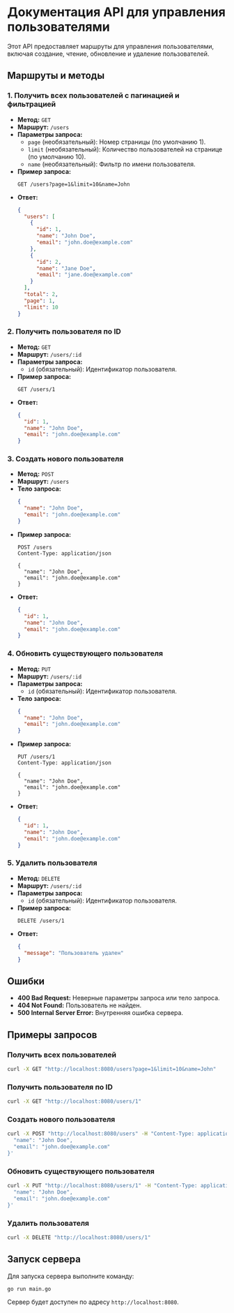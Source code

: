 # Документация API для управления пользователями

Этот API предоставляет маршруты для управления пользователями, включая создание, чтение, обновление и удаление пользователей.

## Маршруты и методы

### 1. Получить всех пользователей с пагинацией и фильтрацией

- **Метод:** `GET`
- **Маршрут:** `/users`
- **Параметры запроса:**
    - `page` (необязательный): Номер страницы (по умолчанию 1).
    - `limit` (необязательный): Количество пользователей на странице (по умолчанию 10).
    - `name` (необязательный): Фильтр по имени пользователя.
- **Пример запроса:**
  ```
  GET /users?page=1&limit=10&name=John
  ```
- **Ответ:**
  ```json
  {
    "users": [
      {
        "id": 1,
        "name": "John Doe",
        "email": "john.doe@example.com"
      },
      {
        "id": 2,
        "name": "Jane Doe",
        "email": "jane.doe@example.com"
      }
    ],
    "total": 2,
    "page": 1,
    "limit": 10
  }
  ```

### 2. Получить пользователя по ID

- **Метод:** `GET`
- **Маршрут:** `/users/:id`
- **Параметры запроса:**
    - `id` (обязательный): Идентификатор пользователя.
- **Пример запроса:**
  ```
  GET /users/1
  ```
- **Ответ:**
  ```json
  {
    "id": 1,
    "name": "John Doe",
    "email": "john.doe@example.com"
  }
  ```

### 3. Создать нового пользователя

- **Метод:** `POST`
- **Маршрут:** `/users`
- **Тело запроса:**
  ```json
  {
    "name": "John Doe",
    "email": "john.doe@example.com"
  }
  ```
- **Пример запроса:**
  ```
  POST /users
  Content-Type: application/json

  {
    "name": "John Doe",
    "email": "john.doe@example.com"
  }
  ```
- **Ответ:**
  ```json
  {
    "id": 1,
    "name": "John Doe",
    "email": "john.doe@example.com"
  }
  ```

### 4. Обновить существующего пользователя

- **Метод:** `PUT`
- **Маршрут:** `/users/:id`
- **Параметры запроса:**
    - `id` (обязательный): Идентификатор пользователя.
- **Тело запроса:**
  ```json
  {
    "name": "John Doe",
    "email": "john.doe@example.com"
  }
  ```
- **Пример запроса:**
  ```
  PUT /users/1
  Content-Type: application/json

  {
    "name": "John Doe",
    "email": "john.doe@example.com"
  }
  ```
- **Ответ:**
  ```json
  {
    "id": 1,
    "name": "John Doe",
    "email": "john.doe@example.com"
  }
  ```

### 5. Удалить пользователя

- **Метод:** `DELETE`
- **Маршрут:** `/users/:id`
- **Параметры запроса:**
    - `id` (обязательный): Идентификатор пользователя.
- **Пример запроса:**
  ```
  DELETE /users/1
  ```
- **Ответ:**
  ```json
  {
    "message": "Пользователь удален"
  }
  ```

## Ошибки

- **400 Bad Request:** Неверные параметры запроса или тело запроса.
- **404 Not Found:** Пользователь не найден.
- **500 Internal Server Error:** Внутренняя ошибка сервера.

## Примеры запросов

### Получить всех пользователей

```sh
curl -X GET "http://localhost:8080/users?page=1&limit=10&name=John"
```

### Получить пользователя по ID

```sh
curl -X GET "http://localhost:8080/users/1"
```

### Создать нового пользователя

```sh
curl -X POST "http://localhost:8080/users" -H "Content-Type: application/json" -d '{
  "name": "John Doe",
  "email": "john.doe@example.com"
}'
```

### Обновить существующего пользователя

```sh
curl -X PUT "http://localhost:8080/users/1" -H "Content-Type: application/json" -d '{
  "name": "John Doe",
  "email": "john.doe@example.com"
}'
```

### Удалить пользователя

```sh
curl -X DELETE "http://localhost:8080/users/1"
```

## Запуск сервера

Для запуска сервера выполните команду:

```sh
go run main.go
```

Сервер будет доступен по адресу `http://localhost:8080`.